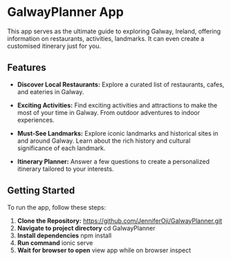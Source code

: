 # GalwayPlanner App

This app serves as the ultimate guide to exploring Galway, Ireland, offering information on restaurants, activities, landmarks. It can even create a customised itinerary just for you.

## Features

- **Discover Local Restaurants:** Explore a curated list of restaurants, cafes, and eateries in Galway.
  
- **Exciting Activities:** Find exciting activities and attractions to make the most of your time in Galway. From outdoor adventures to indoor experiences.

- **Must-See Landmarks:** Explore iconic landmarks and historical sites in and around Galway. Learn about the rich history and cultural significance of each landmark.
  
- **Itinerary Planner:** Answer a few questions to create a personalized itinerary tailored to your interests.

## Getting Started

To run the app, follow these steps:

1. **Clone the Repository:** https://github.com/JenniferOji/GalwayPlanner.git
2. **Navigate to project directory** cd GalwayPlanner
3. **Install dependencies** npm install
4. **Run command** ionic serve 
5. **Wait for browser to open** view app while on browser inspect 
